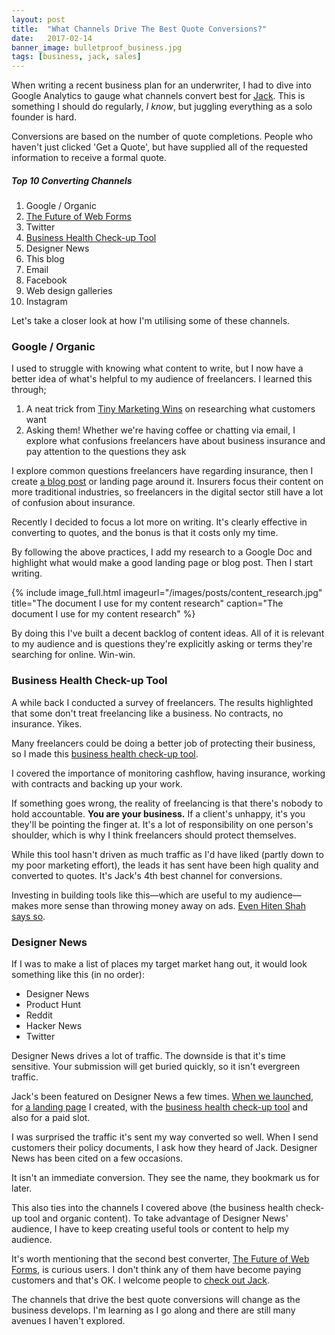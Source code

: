 ```yaml
---
layout: post
title:  "What Channels Drive The Best Quote Conversions?"
date:   2017-02-14
banner_image: bulletproof_business.jpg
tags: [business, jack, sales]
---
```


When writing a recent business plan for an underwriter, I had to dive into Google Analytics to gauge what channels convert best for <a href="https://withjack.co.uk">Jack</a>. This is something I should do regularly, _I know_, but juggling everything as a solo founder is hard.

Conversions are based on the number of quote completions. People who haven't just clicked 'Get a Quote', but have supplied all of the requested information to receive a formal quote.

<h5>Top 10 Converting Channels</h5>

1. Google / Organic
2. <a href="https://blog.prototypr.io/the-future-of-web-forms-4578485e1461#.xgg9q1lw3">The Future of Web Forms</a>
3. Twitter
4. <a href="http://checkup.withjack.co.uk/">Business Health Check-up Tool</a>
5. Designer News
6. This blog
7. Email
8. Facebook
9. Web design galleries
10. Instagram

Let's take a closer look at how I'm utilising some of these channels.

<h3>Google / Organic</h3>

I used to struggle with knowing what content to write, but I now have a better idea of what's helpful to my audience of freelancers. I learned this through;

1. A neat trick from <a href="tinymarketingwins.com">Tiny Marketing Wins</a> on researching what customers want
2. Asking them! Whether we're having coffee or chatting via email, I explore what confusions freelancers have about business insurance and pay attention to the questions they ask

I explore common questions freelancers have regarding insurance, then I create <a href="https://withjack.co.uk/blog">a blog post</a> or landing page around it. Insurers focus their content on more traditional industries, so freelancers in the digital sector still have a lot of confusion about insurance.

Recently I decided to focus a lot more on writing. It's clearly effective in converting to quotes, and the bonus is that it costs only my time.

By following the above practices, I add my research to a Google Doc and highlight what would make a good landing page or blog post. Then I start writing.

{% include image_full.html imageurl="/images/posts/content_research.jpg" title="The document I use for my content research" caption="The document I use for my content research" %}

By doing this I've built a decent backlog of content ideas. All of it is relevant to my audience and is questions they're explicitly asking or terms they're searching for online. Win-win.

<h3>Business Health Check-up Tool</h3>

A while back I conducted a survey of freelancers. The results highlighted that some don't treat freelancing like a business. No contracts, no insurance. Yikes.

Many freelancers could be doing a better job of protecting their business, so I made this <a href="http://checkup.withjack.co.uk">business health check-up tool</a>.

I covered the importance of monitoring cashflow, having insurance, working with contracts and backing up your work.

If something goes wrong, the reality of freelancing is that there's nobody to hold accountable. __You are your business.__ If a client's unhappy, it's you they'll be pointing the finger at. It's a lot of responsibility on one person's shoulder, which is why I think freelancers should protect themselves.

While this tool hasn't driven as much traffic as I'd have liked (partly down to my poor marketing effort), the leads it has sent have been high quality and converted to quotes. It's Jack's 4th best channel for conversions.

Investing in building tools like this—which are useful to my audience—makes more sense than throwing money away on ads. <a href="https://producthabits.com/why-your-saas-business-needs-free-tools/">Even Hiten Shah says so</a>.

<h3>Designer News</h3>

If I was to make a list of places my target market hang out, it would look something like this (in no order):

* Designer News
* Product Hunt
* Reddit
* Hacker News
* Twitter

Designer News drives a lot of traffic. The downside is that it's time sensitive. Your submission will get buried quickly, so it isn't evergreen traffic.

Jack's been featured on Designer News a few times. <a href="https://www.designernews.co/stories/73720-site-design-jack--bespoke-business-insurance-for-freelance-creatives">When we launched</a>, for <a href="https://www.designernews.co/stories/76147-why-should-a-web-designer-have-insurance">a landing page</a> I created, with the <a href="https://www.designernews.co/stories/77964-how-bulletproof-is-your-freelance-business">business health check-up tool</a> and also for a paid slot.

I was surprised the traffic it's sent my way converted so well. When I send customers their policy documents, I ask how they heard of Jack. Designer News has been cited on a few occasions.

It isn't an immediate conversion. They see the name, they bookmark us for later.

This also ties into the channels I covered above (the business health check-up tool and organic content). To take advantage of Designer News' audience, I have to keep creating useful tools or content to help my audience.

It's worth mentioning that the second best converter, <a href="https://blog.prototypr.io/the-future-of-web-forms-4578485e1461">The Future of Web Forms</a>, is curious users. I don't think any of them have become paying customers and that's OK. I welcome people to <a href="https://withjack.co.uk">check out Jack</a>.

The channels that drive the best quote conversions will change as the business develops. I'm learning as I go along and there are still many avenues I haven't explored.